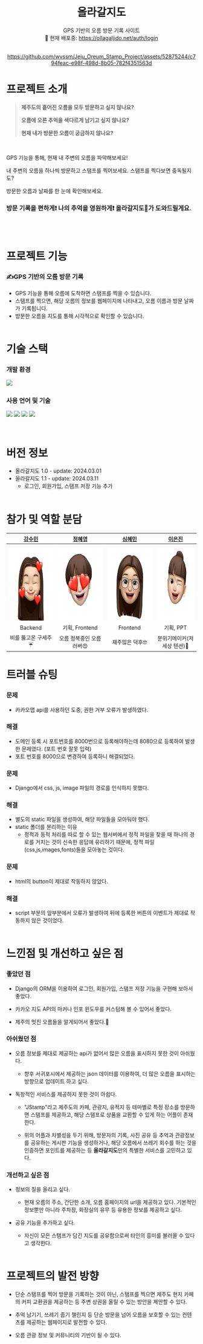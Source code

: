 <div align = center>

# 올라갈지도
GPS 기반의 오름 방문 기록 사이트 
<br>
🌋 현재 배포중: https://ollagaljido.net/auth/login
<br>
<br>

https://github.com/wvssm/Jeju_Oreum_Stamp_Project/assets/52875244/c794feac-e98f-498d-8b05-782f4351563d

</div>

# 프로젝트 소개
> **제주도의 흩어진 오름을 모두 방문하고 싶지 않나요?**
>
> **오름에 오른 추억을 색다르게 남기고 싶지 않나요?**
> 
> **현재 내가 방문한 오름이 궁금하지 않나요?**
> 

<br />

GPS 기능을 통해, 현재 내 주변의 오름을 파악해보세요!

내 주변의 오름을 하나씩 방문하고 스탬프를 찍어보세요. 스탬프를 찍다보면 중독될지도?

방문한 오름과 날짜를 한 눈에 확인해보세요.

### **방문 기록을 편하게❗️ 나의 추억을 영원하게❗️ 올라갈지도🌋가 도와드릴게요.**
<br><br>

# 프로젝트 기능
### ✍️GPS 기반의 오름 방문 기록
- GPS 기능을 통해 오름에 도착하면 스탬프를 찍을 수 있습니다.
- 스탬프를 찍으면, 해당 오름의 정보를 웹페이지에 나타내고, 오름 이름과 방문 날짜가 기록됩니다.
- 방문한 오름을 지도를 통해 시각적으로 확인할 수 있습니다.
<br><br>

# 기술 스택
### 개발 환경
<img src="https://img.shields.io/badge/visualstudiocode-007ACC?style=for-the-badge&logo=visualstudiocode&logoColor=white">

### 사용 언어 및 기술
<img src="https://img.shields.io/badge/html5-E34F26?style=for-the-badge&logo=html5&logoColor=white"> <img src="https://img.shields.io/badge/css3-1572B6?style=for-the-badge&logo=css3&logoColor=white"> <img src="https://img.shields.io/badge/javascript-F7DF1E?style=for-the-badge&logo=javascript&logoColor=black">
<img src="https://img.shields.io/badge/django-092E20?style=for-the-badge&logo=django&logoColor=white">
<!--<img src="https://img.shields.io/badge/postgresql-4169E1?style=for-the-badge&logo=postgresql&logoColor=white">-->
<br>

# 버전 정보
- 올라갈지도 1.0 - update: 2024.03.01
- 올라갈지도 1.1 - update: 2024.03.11 
  - 로그인, 회원가입, 스탬프 저장 기능 추가
<br><br>

# 참가 및 역할 분담
|[강수민](https://github.com/wvssm)|[정혜영](https://github.com/jungdoing)|[심혜민](https://github.com/hyemdol)|[이은진](https://github.com/JinJinJinJIn2)|
|:---:|:---:|:---:|:---:|
|<img src="https://github.com/wvssm/Jeju_Oreum_Stamp_Project/blob/main/static/images/profile-img-kang.jpg?raw=true"  width="200" height="200"/>|<img src="https://github.com/wvssm/Jeju_Oreum_Stamp_Project/blob/main/static/images/profile-img-jung.jpg?raw=true"  width="200" height="200"/>|<img src="https://github.com/wvssm/Jeju_Oreum_Stamp_Project/blob/main/static/images/profile-img-sim.jpg?raw=true"  width="200" height="200"/>|<img src="https://github.com/wvssm/Jeju_Oreum_Stamp_Project/blob/main/static/images/profile-img-lee.jpg?raw=true"  width="200" height="200"/>|
|Backend|기획, Frontend|Frontend|기획, PPT|
|비를 뚫고온 구세주☔|오름 정복중인 오름 러버😍|재주많은 덕후🤓|분위기메이커(저세상 텐션)🥳|


# 트러블 슈팅
### 문제
- 카카오맵 api를 사용하던 도중, 권한 거부 오류가 발생하였다.
### 해결
- 도메인 등록 시 포트번호를 8000번으로 등록해야하는데 8080으로 등록하여 발생한 문제였다. (포트 번호 잘못 입력)
- 포트 번호를 8000으로 변경하여 등록하니 해결되었다.
  
### 문제
- Django에서 css, js, image 파일의 경로를 인식하지 못했다.
### 해결
  - 별도의 static 파일을 생성하여, 해당 파일들을 모아둬야 했다.
  - static 폴더를 분리하는 이유
    - 정적과 동적 처리를 따로 할 수 있는 웹서버에서 정적 파일을 찾을 때 하나의 경로를 거치는 것이 신속한 응답에 유리하기 때문에, 정적 파일(css,js,images,fonts)들을 모아놓는 것이다.

### 문제
- html의 button이 제대로 작동하지 않았다.
### 해결
  - script 부분의 앞부분에서 오류가 발생하여 뒤에 등록한 버튼의 이벤트가 제대로 작동하지 않은 것이었다.
<br><br>

# 느낀점 및 개선하고 싶은 점
### 좋았던 점
- Django의 ORM을 이용하여 로그인, 회원가입, 스탬프 저장 기능을 구현해 보아서 좋았다.
  
- 카카오 지도 API의 마커나 인포 윈도우를 커스텀해 볼 수 있어서 좋았다.
  
- 제주의 멋진 오름들을 알게되어서 좋았다.🌋
  
### 아쉬웠던 점
- 오름 정보를 제대로 제공하는 api가 없어서 많은 오름을 표시하지 못한 것이 아쉬웠다. 
  - 향후 서귀포시에서 제공하는 json 데이터를 이용하여, 더 많은 오름을 표시하는 방향으로 업데이트 하고 싶다.

- 독창적인 서비스를 제공하지 못한 것이 아쉽다.  
  - "JStamp"라고 제주도의 카페, 관광지, 유적지 등 테마별로 특정 장소를 방문하면 스탬프를 제공하고, 해당 스탬프로 상품을 교환할 수 있게 하는 어플이 존재한다.
  
  - 위의 어플과 차별성을 두기 위해, 방문자의 기록, 사진 공유 등 추억과 관광정보를 공유하는 게시판 기능을 생성하거나, 해당 오름에서 쓰레기 회수를 하는 것을 인증하면 포인트를 제공하는 등 **올라갈지도**만의 특별한 서비스를 고민하고 있다.


### 개선하고 싶은 점
- 정보의 질을 올리고 싶다. 
  - 현재 오름의 주소, 간단한 소개, 오름 홈페이지의 url을 제공하고 있다. 기본적인 정보뿐만 아니라 주차장, 화장실의 유무 등 유용한 정보를 제공하고 싶다.
  
- 공유 기능을 추가하고 싶다.
  - 자신이 모은 스탬프가 담긴 지도를 공유함으로써 타인의 흥미를 불러올 수 있다고 생각한다.
<br><br>

# 프로젝트의 발전 방향
- 단순 스탬프를 찍어 방문을 기록하는 것이 아닌, 스탬프를 찍으면 제주도 현지 카페의 커피 교환권을 제공하는 등 주변 상권을 올릴 수 있는 방안을 제안할 수 있다.
  
- 추억 남기기, 쓰레기 줍기 챌린지 등 단순 방문을 넘어 오름을 보호할 수 있는 컨텐츠를 제공하는 웹페이지로 발전할 수 있다. 
  
- 오름 관광 정보 및 커뮤니티의 기반이 될 수 있다.
<br><br>
